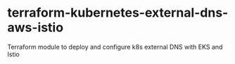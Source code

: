 # terraform-kubernetes-external-dns-aws-istio
Terraform module to deploy and configure k8s external DNS with EKS and Istio
